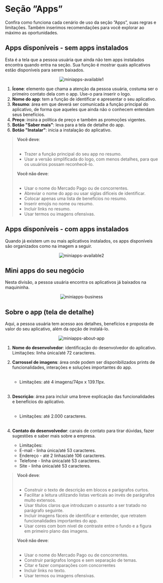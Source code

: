 # Seção ”Apps”

Confira como funciona cada cenário de uso da seção ”Apps”, suas regras e limitações. Também inserimos recomendações para você explorar ao máximo as oportunidades.

## Apps disponíveis - sem apps instalados

Esta é a tela que a pessoa usuária que ainda não tem apps instalados encontra quando entra na seção. Sua função é mostrar quais aplicativos estão disponíveis para serem baixados.

<center>

![miniapps-available1](/mini-apps/miniapps-available1-pt.png)

</center>

1. **Ícone**: elemento que chama a atenção da pessoa usuária, costuma ser o primeiro contato dela com o app. Use-o para inserir o logo.
2. **Nome do app**: tem a função de identificar e apresentar o seu aplicativo.
3. **Resumo**: área em que deverá ser comunicada a função principal do aplicativo, de forma que aqueles que ainda não o conhecem entendam seus benefícios.
4. **Preço**: insira a política de preço e também as promoções vigentes.
5. **Botão "Saber mais"**: leva para a tela de detalhe do app.
6. **Botão "Instalar"**: inicia a instalação do aplicativo.

> **Você deve**: 
> <br><br>
> * Trazer a função principal do seu app no resumo.
> * Usar a versão simplificada do logo, com menos detalhes, para que os usuários possam reconhecê-lo.
> 
> **Você não deve**:
> <br><br>
> * Usar o nome do Mercado Pago ou de concorrentes.
> * Abreviar o nome do app ou usar siglas difíceis de identificar.
> * Colocar apenas uma lista de benefícios no resumo.
> * Inserir emojis no nome ou resumo.
> * Incluir links no resumo.
> * Usar termos ou imagens ofensivas.

## Apps disponíveis - com apps instalados

Quando já existem um ou mais aplicativos instalados, os apps disponíveis são organizados como na imagem a seguir.

<center>

![miniapps-available2](/mini-apps/miniapps-available2-pt.png)

</center>

## Mini apps do seu negócio

Nesta divisão, a pessoa usuária encontra os aplicativos já baixados na maquininha.

<center>

![miniapps-business](/mini-apps/miniapps-business-pt.png)

</center>

## Sobre o app (tela de detalhe)

Aqui, a pessoa usuária tem acesso aos detalhes, benefícios e proposta de valor do seu aplicativo, além da opção de instalá-lo.

<center>

![miniapps-about-app](/mini-apps/miniapps-about-app-pt.png)

</center>

1. **Nome do desenvolvedor**: identificação do desenvolvedor do aplicativo. Limitações: linha única/até 72 caracteres.
2. **Carrossel de imagens**: área onde podem ser disponibilizados prints de funcionalidades, interações e soluções importantes do app.<br><br> 

   * Limitações: até 4 imagens/74px x 139.11px. <br><br>

3. **Descrição**: área para incluir uma breve explicação das funcionalidades e benefícios do aplicativo. <br><br>

   * Limitações: até 2.000 caracteres. <br><br>

4. **Contato do desenvolvedor**: canais de contato para tirar dúvidas, fazer sugestões e saber mais sobre a empresa. 

   * Limitações: 
   * E-mail - linha única/até 53 caracteres.
   * Endereço - até 2 linhas/até 106 caracteres.
   * Telefone - linha única/até 53 caracteres.
   * Site - linha única/até 53 caracteres.

> **Você deve**: 
> <br><br>
> * Construir o texto de descrição em blocos e parágrafos curtos.
> * Facilitar a leitura utilizando listas verticais ao invés de parágrafos muito extensos.
> * Usar títulos claros que introduzam o assunto a ser tratado no parágrafo seguinte.
> * Incluir imagens fáceis de identificar e entender, que retratem funcionalidades importantes do app.
> * Usar cores com bom nível de contraste entre o fundo e a figura em primeiro plano das imagens.
>
> **Você não deve**: 
> <br><br>
> * Usar o nome do Mercado Pago ou de concorrentes.
> * Construir parágrafos longos e sem separação de temas.
> * Citar e fazer comparações com concorrentes
> * Incluir links no texto.
> * Usar termos ou imagens ofensivas.
